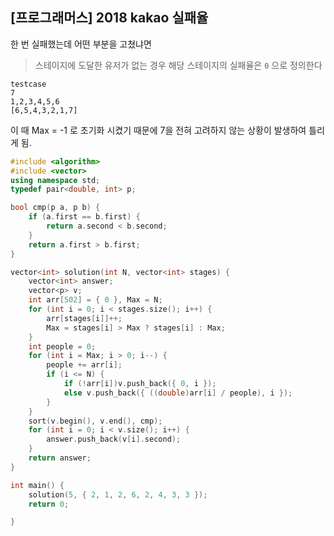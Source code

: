 ## [프로그래머스] 2018 kakao 실패율

한 번 실패했는데 어떤 부분을 고쳤냐면

> 스테이지에 도달한 유저가 없는 경우 해당 스테이지의 실패율은 `0` 으로 정의한다

```
testcase
7
1,2,3,4,5,6
[6,5,4,3,2,1,7]
```

이 때 Max = -1 로 초기화 시켰기 때문에 7을 전혀 고려하지 않는 상황이 발생하여 틀리게 됨.



```c++
#include <algorithm>
#include <vector>
using namespace std;
typedef pair<double, int> p;

bool cmp(p a, p b) {
	if (a.first == b.first) {
		return a.second < b.second;
	}
	return a.first > b.first;
}

vector<int> solution(int N, vector<int> stages) {
	vector<int> answer;
	vector<p> v;
	int arr[502] = { 0 }, Max = N;
	for (int i = 0; i < stages.size(); i++) {
		arr[stages[i]]++;
		Max = stages[i] > Max ? stages[i] : Max;
	}
	int people = 0;
	for (int i = Max; i > 0; i--) {
		people += arr[i];
		if (i <= N) {
			if (!arr[i])v.push_back({ 0, i });
			else v.push_back({ ((double)arr[i] / people), i });
		}
	}
	sort(v.begin(), v.end(), cmp);
	for (int i = 0; i < v.size(); i++) {
		answer.push_back(v[i].second);
	}
	return answer;
}

int main() {
	solution(5, { 2, 1, 2, 6, 2, 4, 3, 3 });
	return 0;

}
```